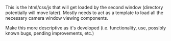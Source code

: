 This is the html/css/js that will get loaded by the second window (directory potentially will move later). Mostly needs to act as a template to load all the necessary camera window viewing components.

Make this more descriptive as it's developed (i.e. functionality, use, possibly known bugs, pending improvements, etc.)

